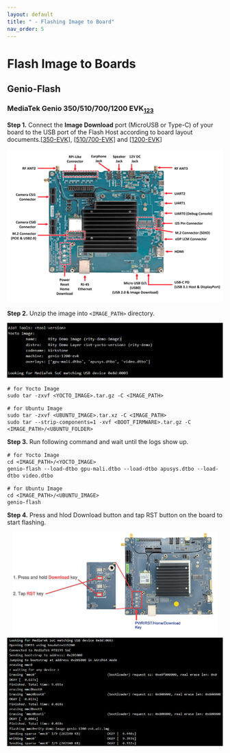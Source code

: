```yaml
---
layout: default
title: " - Flashing Image to Board"
nav_order: 5
---
```


# Flash Image to Boards

## Genio-Flash

### **MediaTek Genio 350/510/700/1200 EVK**<sub>[1](https://mediatek.gitlab.io/aiot/doc/aiot-dev-guide/master/sw/yocto/get-started/flash/flash-g350-evk.html)[2](https://mediatek.gitlab.io/aiot/doc/aiot-dev-guide/master/sw/yocto/get-started/flash/flash-g700-evk.html)[3](https://mediatek.gitlab.io/aiot/doc/aiot-dev-guide/master/sw/yocto/get-started/flash/flash-g1200-evk.html)

**Step 1.** Connect the **Image Download** port (MicroUSB or Type-C) of your board to the USB port of the Flash Host according to board layout documents.[[350-EVK]](https://mediatek.gitlab.io/aiot/doc/aiot-dev-guide/master/sw/yocto/get-started/connect/ports-g350-evk.html), [[510/700-EVK]](https://mediatek.gitlab.io/aiot/doc/aiot-dev-guide/master/sw/yocto/get-started/connect/ports-g700-evk.html) and [[1200-EVK]](https://mediatek.gitlab.io/aiot/doc/aiot-dev-guide/master/sw/yocto/get-started/connect/ports-g1200-evk.html) 

<div align="center"><img src="../../assets/images/genio-flash/1.png" width="640"/></div>

**Step 2.** Unzip the image into `<IMAGE_PATH>` directory.

<div align="center"><img src="../../assets/images/genio-flash/2.png" width="540"/></div>

```
# for Yocto Image
sudo tar -zxvf <YOCTO_IMAGE>.tar.gz -C <IMAGE_PATH>
```
```
# for Ubuntu Image
sudo tar -zxvf <UBUNTU_IMAGE>.tar.xz -C <IMAGE_PATH>
sudo tar --strip-components=1 -xvf <BOOT_FIRMWARE>.tar.gz -C <IMAGE_PATH>/<UBUNTU_FOLDER>
```

**Step 3.**  Run following command and wait until the logs show up.

```
# for Yocto Image
cd <IMAGE_PATH>/<YOCTO_IMAGE>
genio-flash --load-dtbo gpu-mali.dtbo --load-dtbo apusys.dtbo --load-dtbo video.dtbo
```
```
# for Ubuntu Image
cd <IMAGE_PATH>/<UBUNTU_IMAGE>
genio-flash
```

**Step 4.** Press and hlod Download button and tap RST button on the board to start flashing.
<div align="center"><img src="../../assets/images/genio-flash/3.png" width="480"/></div>
<div align="center"><img src="../../assets/images/genio-flash/4.png" width="540"/></div>